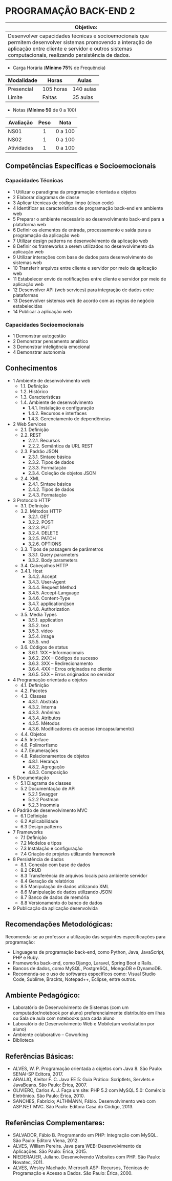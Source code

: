 # PROGRAMAÇÃO BACK-END 2

|Objetivo:|
|-|
|Desenvolver capacidades técnicas e socioemocionais que permitem desenvolver sistemas promovendo a interação de aplicação entre cliente e servidor e outros sistemas computacionais, realizando persistência de dados.|

- Carga Horária (**Mínimo 75%** de Frequência)

|Modalidade|Horas|Aulas|
|-|-|-|
|Presencial|105 horas|140 aulas|
Limite|Faltas|35 aulas|

- Notas (**Mínimo 50** de 0 a 100)

|Avaliação|Peso|Nota|
|-|:-:|:-:|
|NS01|1|0 a 100|
|NS02|1|0 a 100|
|Atividades|1|0 a 100|

## Competências Específicas e Socioemocionais

### Capacidades Técnicas
- 1 Utilizar o paradigma da programação orientada a objetos
- 2 Elaborar diagramas de classe
- 3 Aplicar técnicas de código limpo (clean code)
- 4 Identificar as características de programação back-end em ambiente web
- 5 Preparar o ambiente necessário ao desenvolvimento back-end para a plataforma web
- 6 Definir os elementos de entrada, processamento e saída para a programação da aplicação web
- 7 Utilizar design patterns no desenvolvimento da aplicação web
- 8 Definir os frameworks a serem utilizados no desenvolvimento da aplicação web
- 9 Utilizar interações com base de dados para desenvolvimento de sistemas web
- 10 Transferir arquivos entre cliente e servidor por meio da aplicação web
- 11 Estabelecer envio de notificações entre cliente e servidor por meio de aplicação web
- 12 Desenvolver API (web services) para integração de dados entre plataformas
- 13 Desenvolver sistemas web de acordo com as regras de negócio estabelecidas  
- 14 Publicar a aplicação web

### Capacidades Socioemocionais
- 1 Demonstrar autogestão
- 2 Demonstrar pensamento analítico
- 3 Demonstrar inteligência emocional
- 4 Demonstrar autonomia

## Conhecimentos
- 1 Ambiente de desenvolvimento web
  - 1.1. Definição
  - 1.2. Histórico
  - 1.3. Características
  - 1.4. Ambiente de desenvolvimento
    - 1.4.1. Instalação e configuração
    - 1.4.2. Recursos e interfaces
    - 1.4.3. Gerenciamento de dependências
- 2 Web Services
  - 2.1. Definição
  - 2.2. REST
    - 2.2.1. Recursos
    - 2.2.2. Semântica da URL REST
  - 2.3. Padrão JSON
    - 2.3.1. Sintaxe básica
    - 2.3.2. Tipos de dados
    - 2.3.3. Formatação
    - 2.3.4. Coleção de objetos JSON
  - 2.4. XML
    - 2.4.1. Sintaxe básica
    - 2.4.2. Tipos de dados
    - 2.4.3. Formatação
- 3 Protocolo HTTP
  - 3.1. Definição
  - 3.2. Métodos HTTP
    - 3.2.1. GET
    - 3.2.2. POST
    - 3.2.3. PUT
    - 3.2.4. DELETE
    - 3.2.5. PATCH
    - 3.2.6. OPTIONS
  - 3.3. Tipos de passagem de parâmetros
    - 3.3.1. Query parameters
    - 3.3.2. Body parameters
  - 3.4. Cabeçalhos HTTP
  - 3.4.1. Host
    - 3.4.2. Accept
    - 3.4.3. User-Agent
    - 3.4.4. Request Method
    - 3.4.5. Accept-Language
    - 3.4.6. Content-Type
    - 3.4.7. application/json
    - 3.4.8. Authorization
  - 3.5. Media Types
    - 3.5.1. application
    - 3.5.2. text
    - 3.5.3. video
    - 3.5.4. image
    - 3.5.5. vnd
  - 3.6. Códigos de status
    - 3.6.1. 1XX – Informacionais
    - 3.6.2. 2XX – Códigos de sucesso
    - 3.6.3. 3XX – Redirecionamento
    - 3.6.4. 4XX – Erros originados no cliente
    - 3.6.5. 5XX – Erros originados no servidor
- 4 Programação orientada a objetos
  - 4.1. Definição
  - 4.2. Pacotes
  - 4.3. Classes
    - 4.3.1. Abstrata
    - 4.3.2. Interna
    - 4.3.3. Anônima
    - 4.3.4. Atributos
    - 4.3.5. Métodos
    - 4.3.6. Modificadores de acesso (encapsulamento)
  - 4.4. Objetos
  - 4.5. Interface
  - 4.6. Polimorfismo
  - 4.7. Enumerações
  - 4.8. Relacionamentos de objetos
    - 4.8.1. Herança
    - 4.8.2. Agregação
    - 4.8.3. Composição
- 5 Documentação 
  - 5.1 Diagrama de classes 
  - 5.2 Documentação de API 
    - 5.2.1 Swagger 
    - 5.2.2 Postman 
    - 5.2.3 Insomnia 
- 6 Padrão de desenvolvimento MVC 
  - 6.1 Definição 
  - 6.2 Aplicabilidade 
  - 6.3 Design patterns 
- 7 Frameworks 
  - 7.1 Definição 
  - 7.2 Modelos e tipos 
  - 7.3 Instalação e configuração 
  - 7.4 Criação de projetos utilizando framework
- 8 Persistência de dados
  - 8.1. Conexão com base de dados
  - 8.2 CRUD
  - 8.3 Transferência de arquivos locais para ambiente servidor 
  - 8.4 Geração de relatórios 
  - 8.5 Manipulação de dados utilizando XML 
  - 8.6 Manipulação de dados utilizando JSON 
  - 8.7 Banco de dados de memória 
  - 8.8 Versionamento do banco de dados 
- 9 Publicação da aplicação desenvolvida 

## Recomendações Metodológicas:
Recomenda-se ao professor a utilização das seguintes especificações para programação:
- Linguagens de programação back-end, como Python, Java, JavaScript, PHP e Ruby.
- Frameworks back-end, como Django, Laravel, Spring Boot e Rails.
- Bancos de dados, como MySQL, PostgreSQL, MongoDB e DynamoDB.
- Recomenda-se o uso de softwares específicos como: Visual Studio Code, Sublime, Brackts, Notepad++, Eclipse, entre outros.

## Ambiente Pedagógico:
- Laboratório de Desenvolvimento de Sistemas (com um computador/notebook por aluno) preferencialmente distribuído em ilhas ou Sala de aula com notebooks para cada aluno
- Laboratório de Desenvolvimento Web e Mobile(um workstation por aluno)
- Ambiente colaborativo – Coworking
- Biblioteca

## Referências Básicas:
- ALVES, W. P. Programação orientada a objetos com Java 8. São Paulo: SENAI-SP Editora, 2017.
- ARAUJO, Kleitor F. C. Java EE 5: Guia Prático: Scriptlets, Servlets e JavaBeans. São Paulo: Érica, 2007.
- OLIVIERO, Carlos A. J. Faça um site: PHP 5.2 com MySQL 5.0: Comércio Eletrônico. São Paulo: Érica, 2010.
- SANCHES, Fabrício; ALTHMANN, Fábio. Desenvolvimento web com ASP.NET MVC. São Paulo: Editora Casa do Código, 2013.
## Referências Complementares:
- SALVADOR, Fábio B. Programando em PHP: Integração com MySQL. São Paulo: Editora Viena, 2012.
- ALVES, William Pereira. Java para WEB: Desenvolvimento de Aplicações. São Paulo: Érica, 2015.
- NIEDERAUER, Juliano. Desenvolvendo Websites com PHP. São Paulo: Novatec, 2011.
- ALVES, Wesley Machado. Microsoft ASP: Recursos, Técnicas de Programação e Acesso a Dados. São Paulo: Érica, 2000.

